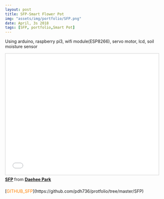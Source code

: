 ```yaml
---
layout: post
title: SFP-Smart Flower Pot
img: "assets/img/portfolio/SFP.png"
date: April, 3s 2018
tags: [SFP, portfolio,Smart Pot]
---
```

Using arduino, raspberry pi3, wifi module(ESP8266), servo motor, lcd, soil moisture sensor
<br>
<iframe src="//www.slideshare.net/slideshow/embed_code/key/1Z0HegGVSwqDVD" width="100%" height="400" frameborder="0" marginwidth="0" marginheight="0" scrolling="no" style="border:1px solid #CCC; border-width:1px; margin-bottom:5px; max-width: 100%;" allowfullscreen> </iframe> <div style="margin-bottom:5px"> <strong> <a href="//www.slideshare.net/ssuser3dd96f/sfp-92721644" title="SFP" target="_blank">SFP</a> </strong> from <strong><a href="//www.slideshare.net/ssuser3dd96f" target="_blank">Daehee Park</a></strong> </div><br>
[<font color="#FF8000">GITHUB_SFP</font>](https://github.com/pdh736/protfolio/tree/master/SFP)  




